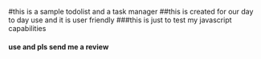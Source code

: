 #this is a sample todolist and a task manager
##this is created for our day to day use and it is user friendly
###this is just to test my javascript capabilities 
#### use and pls send me a review
